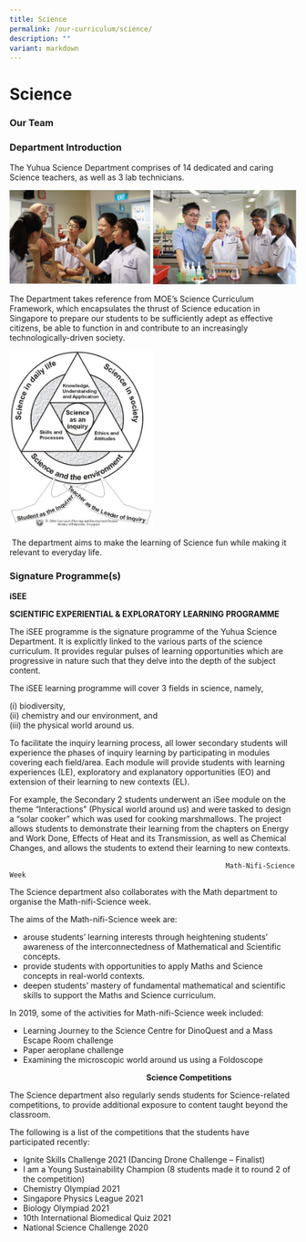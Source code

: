 ```yaml
---
title: Science
permalink: /our-curriculum/science/
description: ""
variant: markdown
---
```

# **Science**

### Our Team


### Department Introduction

The Yuhua Science Department comprises of 14 dedicated and caring Science teachers, as well as 3 lab technicians.

![](/images/Science%201.jpg)

The Department takes reference from MOE’s Science Curriculum Framework, which encapsulates the thrust of Science education in Singapore to prepare our students to be sufficiently adept as effective citizens, be able to function in and contribute to an increasingly technologically-driven society.

<img src="/images/sci.jpg" style="width:50%">

&nbsp;The department aims to make the learning of Science fun while making it relevant to everyday life.  

### Signature Programme(s)

**iSEE**&nbsp;

**SCIENTIFIC&nbsp;EXPERIENTIAL &amp;&nbsp;EXPLORATORY LEARNING PROGRAMME**

The iSEE programme is the signature programme of the Yuhua Science Department. It is explicitly linked to the various parts of the science curriculum. It provides regular pulses of learning opportunities which are progressive in nature such that they delve into the depth of the subject content.&nbsp;

The iSEE learning programme will cover 3 fields in science, namely,&nbsp;

(i) biodiversity,&nbsp;   
(ii) chemistry and our environment, and&nbsp;  
(iii) the physical world around us.&nbsp;

To facilitate the inquiry learning process, all lower secondary students will experience the phases of inquiry learning by participating in modules covering each field/area. Each module will provide students with learning experiences (LE), exploratory and explanatory opportunities (EO) and extension of their learning to new contexts (EL).&nbsp;

For example, the Secondary 2 students underwent an iSee module on the theme “Interactions” (Physical world around us) and were tasked to design a “solar cooker” which was used for cooking marshmallows. The project allows students to demonstrate their learning from the chapters on Energy and Work Done, Effects of Heat and its Transmission, as well as Chemical Changes, and allows the students to extend their learning to new contexts.&nbsp;

														 Math-Nifi-Science Week

The Science department also collaborates with the Math department to organise the Math-nifi-Science week.&nbsp;

The aims of the Math-nifi-Science week are:

* arouse students’ learning interests through heightening students’ awareness of the interconnectedness of Mathematical and Scientific concepts.&nbsp;
* provide students with opportunities to apply Maths and Science concepts in real-world contexts.
* deepen students’ mastery of fundamental mathematical and scientific skills to support the Maths and Science curriculum.


In 2019, some of the activities for Math-nifi-Science week included:

* Learning Journey to the Science Centre for DinoQuest and a Mass Escape Room challenge
* Paper aeroplane challenge&nbsp;
* Examining the microscopic world around us using a Foldoscope&nbsp;

  

&nbsp; &nbsp; &nbsp; &nbsp; &nbsp; &nbsp; &nbsp; &nbsp; &nbsp; &nbsp; &nbsp; &nbsp; &nbsp; &nbsp; &nbsp; &nbsp; &nbsp; &nbsp; &nbsp; &nbsp; &nbsp; &nbsp; &nbsp; &nbsp; &nbsp; &nbsp; &nbsp; &nbsp; &nbsp;&nbsp; &nbsp; **Science Competitions**

The Science department also regularly sends students for Science-related competitions, to provide additional exposure to content taught beyond the classroom.&nbsp;

The following is a list of the competitions that the students have participated recently:

* Ignite Skills Challenge 2021 (Dancing Drone Challenge – Finalist)  
* I am a Young Sustainability Champion (8 students made it to round 2 of the competition)
* Chemistry Olympiad 2021
* Singapore Physics League 2021
* Biology Olympiad 2021
* 10th International Biomedical Quiz 2021&nbsp;
* National Science Challenge 2020